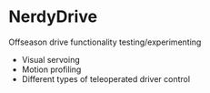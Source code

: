 # NerdyDrive

Offseason drive functionality testing/experimenting

- Visual servoing
- Motion profiling
- Different types of teleoperated driver control
